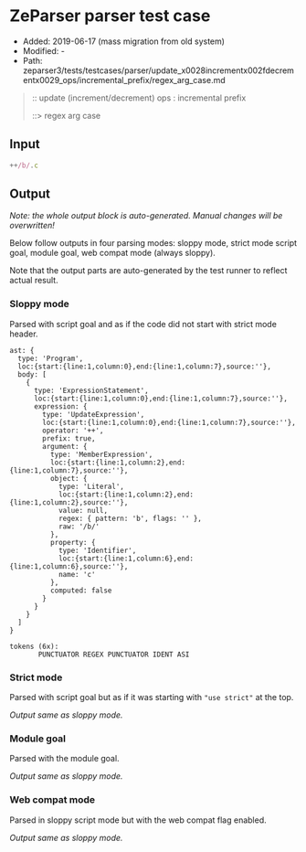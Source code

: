 # ZeParser parser test case

- Added: 2019-06-17 (mass migration from old system)
- Modified: -
- Path: zeparser3/tests/testcases/parser/update_x0028incrementx002fdecrementx0029_ops/incremental_prefix/regex_arg_case.md

> :: update (increment/decrement) ops : incremental prefix
>
> ::> regex arg case

## Input

`````js
++/b/.c
`````

## Output

_Note: the whole output block is auto-generated. Manual changes will be overwritten!_

Below follow outputs in four parsing modes: sloppy mode, strict mode script goal, module goal, web compat mode (always sloppy).

Note that the output parts are auto-generated by the test runner to reflect actual result.

### Sloppy mode

Parsed with script goal and as if the code did not start with strict mode header.

`````
ast: {
  type: 'Program',
  loc:{start:{line:1,column:0},end:{line:1,column:7},source:''},
  body: [
    {
      type: 'ExpressionStatement',
      loc:{start:{line:1,column:0},end:{line:1,column:7},source:''},
      expression: {
        type: 'UpdateExpression',
        loc:{start:{line:1,column:0},end:{line:1,column:7},source:''},
        operator: '++',
        prefix: true,
        argument: {
          type: 'MemberExpression',
          loc:{start:{line:1,column:2},end:{line:1,column:7},source:''},
          object: {
            type: 'Literal',
            loc:{start:{line:1,column:2},end:{line:1,column:2},source:''},
            value: null,
            regex: { pattern: 'b', flags: '' },
            raw: '/b/'
          },
          property: {
            type: 'Identifier',
            loc:{start:{line:1,column:6},end:{line:1,column:6},source:''},
            name: 'c'
          },
          computed: false
        }
      }
    }
  ]
}

tokens (6x):
       PUNCTUATOR REGEX PUNCTUATOR IDENT ASI
`````

### Strict mode

Parsed with script goal but as if it was starting with `"use strict"` at the top.

_Output same as sloppy mode._

### Module goal

Parsed with the module goal.

_Output same as sloppy mode._

### Web compat mode

Parsed in sloppy script mode but with the web compat flag enabled.

_Output same as sloppy mode._
